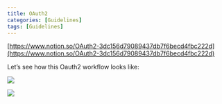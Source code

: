 ```yaml
---
title: OAuth2
categories: [Guidelines]
tags: [Guidelines]
---
```


[https://www.notion.so/OAuth2-3dc156d79089437db7f6becd4fbc222d](https://www.notion.so/OAuth2-3dc156d79089437db7f6becd4fbc222d)


Let’s see how this Oauth2 workflow looks like:


![](https://prod-files-secure.s3.us-west-2.amazonaws.com/9960fb2a-b75e-4bea-a8f9-b00925db1215/3bce41e0-99e8-4ebd-9701-e2bc9cbb79a2/Untitled.png?X-Amz-Algorithm=AWS4-HMAC-SHA256&X-Amz-Content-Sha256=UNSIGNED-PAYLOAD&X-Amz-Credential=ASIAZI2LB466TMEEKFFZ%2F20250427%2Fus-west-2%2Fs3%2Faws4_request&X-Amz-Date=20250427T202247Z&X-Amz-Expires=3600&X-Amz-Security-Token=IQoJb3JpZ2luX2VjEMz%2F%2F%2F%2F%2F%2F%2F%2F%2F%2FwEaCXVzLXdlc3QtMiJHMEUCIAn1CA%2F7q7%2Fhgex9jIVqwUSzKGE9p9goariJLO%2BNX74eAiEA37bbT3kbVdUDduCb179jjR9Q%2FAhSW0%2BBgh%2BWcUYkcYQq%2FwMIZRAAGgw2Mzc0MjMxODM4MDUiDGEDL3EJi4Ex7DSZOCrcA8JoUEnBWg3llGt25oaucAtiTTzXg6xbxCd0G3FsR7Jqmo%2B%2F915a8kN2M2Dl2i1YSCTEnJh%2B7PEBBHV83ulz8t%2FsDI99DaQGEHwVJzC9K5yR834rIVcqp668DMuiPDFBGc%2BxBYsmvFfvipB6IYUM5vGxncl3fHycIhXzv9PM2kh2w140SMbmJOrTbje4lQXC4UOK1hohP%2Fx%2BxtzNw9tZcytLmDD1n8%2FW2IVSxbewoeMdFCpcAyAyAA1vo1Hhb7jb3FrIeelUucvqyqLfxMeF0IO06WKCHGrFRx4JBHn%2BmBbub2v3cWp3t8uYeRjq3jQKokRqFb1g2WIh4bwBdrNZ3WqXznJ3xxt2pf3ib72fGN07lXZTm1VgKa23bEabIX6C%2BjzB%2FueZuh72%2FhG5xcQg60Ob51bMjHS3ufIlQoZXty2nYWTOR3YWgtZ%2Be6uSU4keW%2BKinrmTp64nDrC2M%2FxCv9OCbhE8LuDjf%2FfU6h784VF2bobyfKl7npYgfQIaq69Pwn0WyHLq101trfGwRJCkiSuIw2Ykc3ItDo4tLGaIcO4Q8soylXWR1Nck5ffnA%2BjbBVdDBdopndK3FlamQg6VzkcT5m0zTQbHhOa966Ji%2F%2BNmIONiIq5oT%2FLToXWIMOKKusAGOqUB4ZCX6TwcsWZwqnyEDJloMUPq4lQRBThrZq70x3jvbRTOFILdY87RGv8lqYJGI9PnV6jtbCAyjddeJsPae2SBz20GelU46Ayzi1GSvwVr5CY5UvEkkiO6wki6GZXqIRIwWrGxyf8umCehQMgefUR2F0ouIMpwkudLSucpwoSGkyWB%2FPSQullS4yn45lwxnDJ5ysrIVBekWbWHz67Xvs8VqYdcqgB5&X-Amz-Signature=630d8b46caa385a17484a34369e8b6170337076f5302a6e7331cea49eb8958fb&X-Amz-SignedHeaders=host&x-id=GetObject)


![](https://prod-files-secure.s3.us-west-2.amazonaws.com/9960fb2a-b75e-4bea-a8f9-b00925db1215/27d32b66-de43-41de-80f7-7edb81d1190f/Untitled.png?X-Amz-Algorithm=AWS4-HMAC-SHA256&X-Amz-Content-Sha256=UNSIGNED-PAYLOAD&X-Amz-Credential=ASIAZI2LB466TMEEKFFZ%2F20250427%2Fus-west-2%2Fs3%2Faws4_request&X-Amz-Date=20250427T202247Z&X-Amz-Expires=3600&X-Amz-Security-Token=IQoJb3JpZ2luX2VjEMz%2F%2F%2F%2F%2F%2F%2F%2F%2F%2FwEaCXVzLXdlc3QtMiJHMEUCIAn1CA%2F7q7%2Fhgex9jIVqwUSzKGE9p9goariJLO%2BNX74eAiEA37bbT3kbVdUDduCb179jjR9Q%2FAhSW0%2BBgh%2BWcUYkcYQq%2FwMIZRAAGgw2Mzc0MjMxODM4MDUiDGEDL3EJi4Ex7DSZOCrcA8JoUEnBWg3llGt25oaucAtiTTzXg6xbxCd0G3FsR7Jqmo%2B%2F915a8kN2M2Dl2i1YSCTEnJh%2B7PEBBHV83ulz8t%2FsDI99DaQGEHwVJzC9K5yR834rIVcqp668DMuiPDFBGc%2BxBYsmvFfvipB6IYUM5vGxncl3fHycIhXzv9PM2kh2w140SMbmJOrTbje4lQXC4UOK1hohP%2Fx%2BxtzNw9tZcytLmDD1n8%2FW2IVSxbewoeMdFCpcAyAyAA1vo1Hhb7jb3FrIeelUucvqyqLfxMeF0IO06WKCHGrFRx4JBHn%2BmBbub2v3cWp3t8uYeRjq3jQKokRqFb1g2WIh4bwBdrNZ3WqXznJ3xxt2pf3ib72fGN07lXZTm1VgKa23bEabIX6C%2BjzB%2FueZuh72%2FhG5xcQg60Ob51bMjHS3ufIlQoZXty2nYWTOR3YWgtZ%2Be6uSU4keW%2BKinrmTp64nDrC2M%2FxCv9OCbhE8LuDjf%2FfU6h784VF2bobyfKl7npYgfQIaq69Pwn0WyHLq101trfGwRJCkiSuIw2Ykc3ItDo4tLGaIcO4Q8soylXWR1Nck5ffnA%2BjbBVdDBdopndK3FlamQg6VzkcT5m0zTQbHhOa966Ji%2F%2BNmIONiIq5oT%2FLToXWIMOKKusAGOqUB4ZCX6TwcsWZwqnyEDJloMUPq4lQRBThrZq70x3jvbRTOFILdY87RGv8lqYJGI9PnV6jtbCAyjddeJsPae2SBz20GelU46Ayzi1GSvwVr5CY5UvEkkiO6wki6GZXqIRIwWrGxyf8umCehQMgefUR2F0ouIMpwkudLSucpwoSGkyWB%2FPSQullS4yn45lwxnDJ5ysrIVBekWbWHz67Xvs8VqYdcqgB5&X-Amz-Signature=aaf02b148cef19e7e45a2dec8787a7c0ebaae8d65f3073a163a242bffebb68af&X-Amz-SignedHeaders=host&x-id=GetObject)

